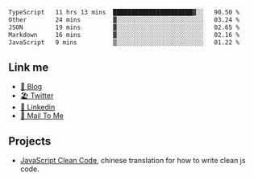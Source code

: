 <!--START_SECTION:waka-->

```txt
TypeScript   11 hrs 13 mins  ██████████████████████▓░░   90.50 %
Other        24 mins         ▓░░░░░░░░░░░░░░░░░░░░░░░░   03.24 %
JSON         19 mins         ▓░░░░░░░░░░░░░░░░░░░░░░░░   02.65 %
Markdown     16 mins         ▓░░░░░░░░░░░░░░░░░░░░░░░░   02.16 %
JavaScript   9 mins          ▒░░░░░░░░░░░░░░░░░░░░░░░░   01.22 %
```

<!--END_SECTION:waka-->

## Link me

- [📕 Blog](https://chris-yu.vercel.app/)
- [🏖️ Twitter](https://twitter.com/yuetong3yu)
- [🧳 Linkedin](https://www.linkedin.com/in/yuetong3yu)
- [📧 Mail To Me](mailto:yuetong3yu@gmail.com)


## Projects 

- [JavaScript Clean Code](https://js-clean-code-cn.vercel.app/), chinese translation for how to write clean js code.
